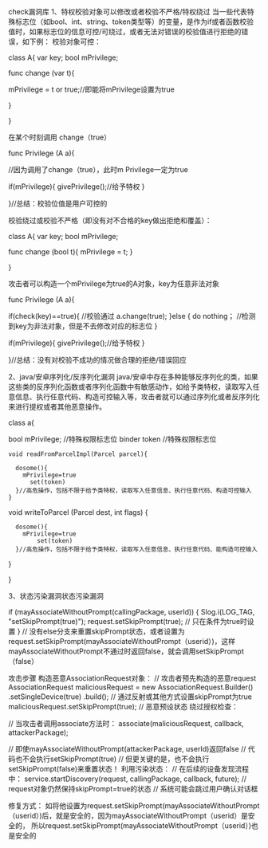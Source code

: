 check漏洞库
1、特权校验对象可以修改或者校验不严格/特权绕过
	当一些代表特殊标志位（如bool、int、string、token类型等）的变量，是作为if或者函数校验值时，如果标志位的信息可控/可绕过，或者无法对错误的校验值进行拒绝的错误，如下例：
校验对象可控：

class A{
  var key; 
  bool mPrivilege; 
  
  func change (var t){
    
  mPrivilege = t or true;//即能将mPrivilege设置为true
    
  }
  
}

在某个时刻调用 change（true）

func Privilege (A a){
	
  //因为调用了change（true），此时m Privilege一定为true
  
  if(mPrivilege){
    givePrivilege();//给予特权
    }
  
}//总结：校验位值是用户可控的


校验绕过或校验不严格（即没有对不合格的key做出拒绝和覆盖）：


class A{
  var key; 
  bool mPrivilege; 
  
  func change (bool t){
  mPrivilege = t;
  }
  
}

攻击者可以构造一个mPrivilege为true的A对象，key为任意非法对象

func Privilege (A a){

  if(check(key)==true){ //校验通过
    a.change(true); 
    }else	{
     do nothing； //检测到key为非法对象，但是不去修改对应的标志位
  }
  
  if(mPrivilege){
    givePrivilege();//给予特权
    }
  
}//总结：没有对校验不成功的情况做合理的拒绝/错误回应
  


2、java/安卓序列化/反序列化漏洞
	java/安卓中存在多种能够反序列化的类，如果这些类的反序列化函数或者序列化函数中有敏感动作，如给予类特权，读取写入任意信息、执行任意代码、构造可控输入等，攻击者就可以通过序列化或者反序列化来进行提权或者其他恶意操作。

class a{
  
   bool mPrivilege; //特殊权限标志位
   binder token //特殊权限标志位
  
    void readFromParcelImpl(Parcel parcel){
    
      dosome(){
        mPrivilege=true
          set(token)
      }//高危操作，包括不限于给予类特权，读取写入任意信息、执行任意代码、构造可控输入
    }
  
  void  writeToParcel (Parcel dest, int flags) {
    
      dosome(){
        mPrivilege=true
            set(token)
      }//高危操作，包括不限于给予类特权，读取写入任意信息、执行任意代码、能构造可控输入
  }
  
  
  
  }

3、状态污染漏洞状态污染漏洞

if (mayAssociateWithoutPrompt(callingPackage, userId)) {
    Slog.i(LOG_TAG, "setSkipPrompt(true)");
    request.setSkipPrompt(true);  // 只在条件为true时设置
}
// 没有else分支来重置skipPrompt状态，或者设置为request.setSkipPrompt(mayAssociateWithoutPrompt（userid）)，这样mayAssociateWithoutPrompt不通过时返回false，就会调用setSkipPrompt（false）

攻击步骤
构造恶意AssociationRequest对象：
// 攻击者预先构造的恶意request
AssociationRequest maliciousRequest = new AssociationRequest.Builder()
    .setSingleDevice(true)
    .build();
// 通过反射或其他方式设置skipPrompt为true
maliciousRequest.setSkipPrompt(true);  // 恶意预设状态
绕过授权检查：

// 当攻击者调用associate方法时：
associate(maliciousRequest, callback, attackerPackage);

// 即使mayAssociateWithoutPrompt(attackerPackage, userId)返回false
// 代码也不会执行setSkipPrompt(true)
// 但更关键的是，也不会执行setSkipPrompt(false)来重置状态！
利用污染状态：
// 在后续的设备发现流程中：
service.startDiscovery(request, callingPackage, callback, future);
// request对象仍然保持skipPrompt=true的状态
// 系统可能会跳过用户确认对话框

修复方式：
如将他设置为request.setSkipPrompt(mayAssociateWithoutPrompt（userid）)后，就是安全的，因为mayAssociateWithoutPrompt（userid）是安全的，
所以request.setSkipPrompt(mayAssociateWithoutPrompt（userid）)也是安全的
